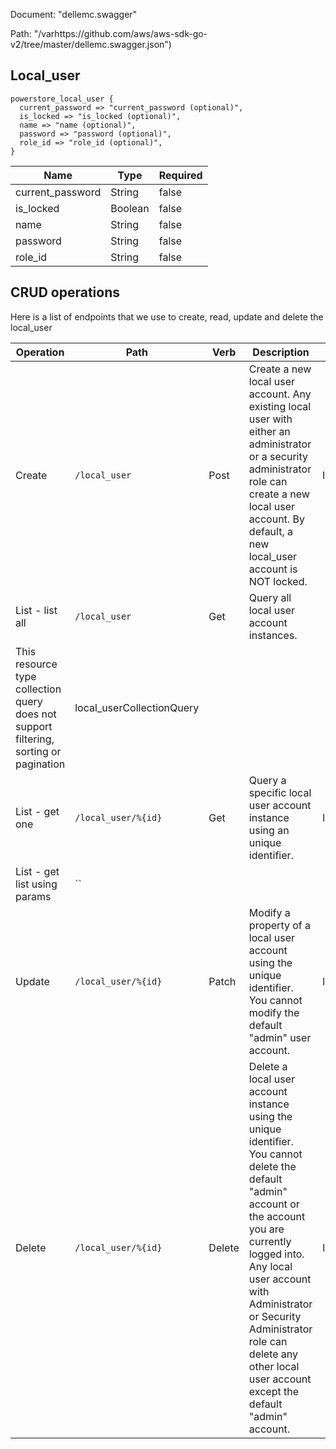 Document: "dellemc.swagger"


Path: "/varhttps://github.com/aws/aws-sdk-go-v2/tree/master/dellemc.swagger.json")

## Local_user



```puppet
powerstore_local_user {
  current_password => "current_password (optional)",
  is_locked => "is_locked (optional)",
  name => "name (optional)",
  password => "password (optional)",
  role_id => "role_id (optional)",
}
```

| Name        | Type           | Required       |
| ------------- | ------------- | ------------- |
|current_password | String | false |
|is_locked | Boolean | false |
|name | String | false |
|password | String | false |
|role_id | String | false |



## CRUD operations

Here is a list of endpoints that we use to create, read, update and delete the local_user

| Operation | Path | Verb | Description | OperationID |
| ------------- | ------------- | ------------- | ------------- | ------------- |
|Create|`/local_user`|Post|Create a new local user account. Any existing local user with either an administrator or a security administrator role can create a new local user account. By default, a new local_user account is NOT locked.|local_userCreate|
|List - list all|`/local_user`|Get|Query all local user account instances. 
This resource type collection query does not support filtering, sorting or pagination|local_userCollectionQuery|
|List - get one|`/local_user/%{id}`|Get|Query a specific local user account instance using an unique identifier.|local_userInstanceQuery|
|List - get list using params|``||||
|Update|`/local_user/%{id}`|Patch|Modify a property of a local user account using the unique identifier. You cannot modify the default "admin" user account.|local_userModify|
|Delete|`/local_user/%{id}`|Delete|Delete a local user account instance using the unique identifier. You cannot delete the default "admin" account or the account you are currently logged into. Any local user account with Administrator or Security Administrator role can delete any other local user account except the default "admin" account.|local_userDelete|
